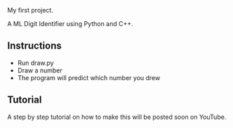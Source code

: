 My first project.

A ML Digit Identifier using Python and C++.

## Instructions
- Run draw.py
- Draw a number
- The program will predict which number you drew

## Tutorial
A step by step tutorial on how to make this will be posted soon on YouTube.
